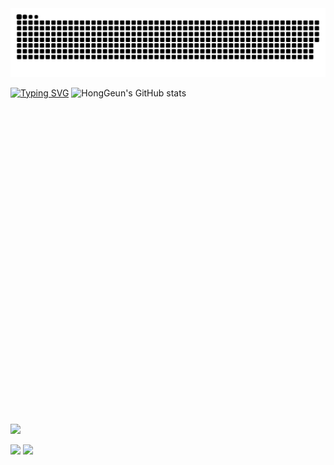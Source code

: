 <img src="https://github.com/Amborsia/Amborsia/blob/output/github-contribution-grid-snake.svg"/>

[![Typing SVG](https://readme-typing-svg.demolab.com/?lines=Welcome+To+HongGeun`s+Github)](https://git.io/typing-svg)
![HongGeun's GitHub stats](https://github-readme-stats.vercel.app/api?username=Amborsia&show_icons=true&theme=radical)

<div class="link-container">
<!--         <a href="https://blog.naver.com/ghdrms1220" target="_blank"><svg role="img" viewBox="0 0 24 24" xmlns="http://www.w3.org/2000/svg"><path d="M16.273 12.845 7.376 0H0v24h7.726V11.156L16.624 24H24V0h-7.727v12.845Z"/></svg> -->

  <svg role="img" viewBox="0 0 24 24" xmlns="http://www.w3.org/2000/svg"><img src="https://img.shields.io/badge/blog-20232a.svg?style=for-the-badge&logo=blogger&logoColor=#FF5722" /><path d="M21.976 24H2.026C.9 24 0 23.1 0 21.976V2.026C0 .9.9 0 2.025 0H22.05C23.1 0 24 .9 24 2.025v19.95C24 23.1 23.1 24 21.976 24zM12 3.975H9c-2.775 0-5.025 2.25-5.025 5.025v6c0 2.774 2.25 5.024 5.025 5.024h6c2.774 0 5.024-2.25 5.024-5.024v-3.975c0-.6-.45-1.05-1.05-1.05H18c-.524 0-.976-.45-.976-.976 0-2.776-2.25-5.026-5.024-5.026zm3.074 12H9c-.525 0-.975-.45-.975-.975s.45-.976.975-.976h6.074c.526 0 .977.45.977.976s-.45.976-.975.976zm-2.55-7.95c.527 0 .976.45.976.975s-.45.975-.975.975h-3.6c-.525 0-.976-.45-.976-.975s.45-.975.975-.975h3.6z"/></svg>
    </div>

  

<div class="badge-container">
        <img src="https://img.shields.io/badge/csharp-20232a.svg?style=for-the-badge&logo=csharp&logoColor=#512BD4" />
        <img src="https://img.shields.io/badge/javascript-20232a.svg?style=for-the-badge&logo=javascript&logoColor=#F7DF1E" />
    </div>
